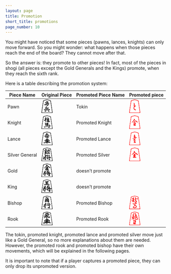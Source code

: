 ```yaml
---
layout: page
title: Promotion
short_title: promotions
page_number: 10
---
```

You might have noticed that some pieces (pawns, lances, knights) can only move forward. So you might wonder: what happens when those pieces reach the end of the board? They cannot move after that.

So the answer is: they promote to other pieces! In fact, most of the pieces in shogi (all pieces except the Gold Generals and the Kings) promote, when they reach the sixth rank.

Here is a table describing the promotion system:

| Piece Name | Original Piece | Promoted Piece Name | Promoted piece |
--- | --- | --- | --- |
Pawn | <img src="assets/img/sente/pawn.png">| Tokin | <img src="assets/img/sente/tokin.png">|
Knight | <img src="assets/img/sente/knight.png"> | Promoted Knight | <img src="assets/img/sente/promoted_knight.png">
Lance | <img src="assets/img/sente/lance.png"> | Promoted Lance | <img src="assets/img/sente/promoted_lance.png">
Silver General | <img src="assets/img/sente/silver.png"> | Promoted Silver | <img src="assets/img/sente/promoted_silver.png">
Gold | <img src="assets/img/sente/gold.png"> | doesn't promote | |
King | <img src="assets/img/sente/king.png"> | doesn't promote | |
Bishop | <img src="assets/img/sente/bishop.png"> | Promoted Bishop | <img src="assets/img/sente/promoted_bishop.png">
Rook | <img src="assets/img/sente/rook.png"> | Promoted Rook | <img src="assets/img/sente/promoted_rook.png">

The tokin, promoted knight, promoted lance and promoted silver move just like a Gold General, so no more explanations about them are needed. However, the promoted rook and promoted bishop have their own movements, which will be explained in the following pages.

It is important to note that if a player captures a promoted piece, they can only drop its unpromoted version.
